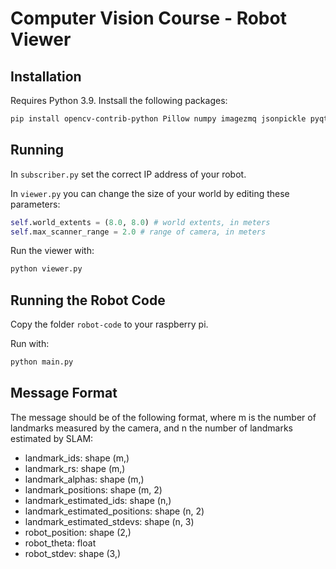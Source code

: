 # Computer Vision Course - Robot Viewer

## Installation

Requires Python 3.9. Instsall the following packages:
```bash
pip install opencv-contrib-python Pillow numpy imagezmq jsonpickle pyqt5
```

## Running

In `subscriber.py` set the correct IP address of your robot.

In `viewer.py` you can change the size of your world by editing these parameters:
```python
self.world_extents = (8.0, 8.0) # world extents, in meters
self.max_scanner_range = 2.0 # range of camera, in meters
```

Run the viewer with:
```bash
python viewer.py
```

## Running the Robot Code

Copy the folder `robot-code` to your raspberry pi.

Run with:
```bash
python main.py
```

## Message Format

The message should be of the following format, where m is the number of landmarks measured by the camera, and n the number of landmarks estimated by SLAM:

- landmark_ids: shape (m,)
- landmark_rs: shape (m,)
- landmark_alphas: shape (m,)
- landmark_positions: shape (m, 2)
- landmark_estimated_ids: shape (n,)
- landmark_estimated_positions: shape (n, 2)
- landmark_estimated_stdevs: shape (n, 3)
- robot_position: shape (2,)
- robot_theta: float
- robot_stdev: shape (3,)